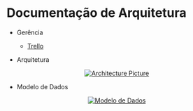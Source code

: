 # Documentação de Arquitetura

- Gerência
  - [Trello](https://trello.com/bancodeconteudosprogramaticos)

- Arquitetura

<div align="center">
  <a href="https://www.figma.com/file/R6EWBTKYPKPhUBhX8DP3G3/Archteture-MATE85?node-id=0%3A1" target="_blank">
      <img src="https://user-images.githubusercontent.com/62779767/158681324-44a48ea3-e746-410a-8b08-07cc60fa25f4.png" alt="Architecture Picture"/>
  </a>
</div>

- Modelo de Dados

<div align="center">
  <a href="./assets/model.mwb" download>
      <img src="(https://user-images.githubusercontent.com/62779767/158683143-70c07b70-3606-4724-86fc-9bc0f469b380.png" alt="Modelo de Dados"/>
  </a>
</div>
